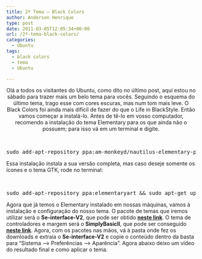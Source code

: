 ```yaml
---
title: 2º Tema – Black Colors
author: Anderson Henrique
type: post
date: 2011-03-05T12:05:34+00:00
url: /2º-tema-black-colors/
categories:
  - Ubuntu
tags:
  - black colors
  - tema
  - Ubuntu

---
```

<p style="text-align: center;">
  Olá a todos os visitantes do Ubuntu, como dito no último post, aqui estou no sábado para trazer mais um belo tema para vocês. Seguindo o esquema do último tema, trago esse com cores escuras, mas num tom mais leve. O Black Colors foi ainda mais difícil de fazer do que o Life in BlackStyle. Então vamos começar a instalá-lo. Antes de tê-lo em vosso computador, recomendo a instalação do tema Elementary para os que ainda não o possuem; para isso vá em um terminal e digite.
</p>

<p style="text-align: center;">
  &nbsp;
</p>

<pre class="brush:shell">sudo add-apt-repository ppa:am-monkeyd/nautilus-elementary-ppa && sudo add-apt-repository ppa:elementaryart && sudo apt-get update && sudo apt-get install elementary-theme elementary-icon-theme elementary-wallpapers && sudo apt-get upgrade && nautilus -q</pre>

Essa instalação instala a sua versão completa, mas caso deseje somente os ícones e o tema GTK, rode no terminal:

<p style="text-align: left;">
  &nbsp;
</p>

<pre class="brush:shell">sudo add-apt-repository ppa:elementaryart && sudo apt-get update && sudo apt-get install elementary-theme elementary-icon-theme elementary-wallpapers</pre>

Agora que já temos o Elementary instalado em nossas máquinas, vamos à instalação e configuração do nosso tema. O pacote de temas que iremos utilizar será o **Se-interface-V2**, que pode ser obtido **[neste link][1]**. O tema de controladores e margem será o **SimplyBasicII**, que pode ser conseguido **[neste link][2]**. Agora, com os pacotes nas mãos, vá à pasta onde fez os downloads e extraia o **Se-interface-V2** e copie o conteúdo dentro da basta para &#8220;Sistema &#8211;> Preferências &#8211;> Aparência&#8221;. Agora abaixo deixo um vídeo do resultado final e como aplicar o tema.

<p style="text-align: center;">
</p>

 [1]: http://www.deviantart.com/download/197415305/se_interface_v2_by_naf1971-d39jamh.zip
 [2]: http://williammiddleton.com/misc/SimplyBasicII.tar.gz